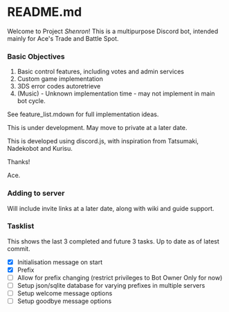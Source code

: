 # README.md

Welcome to Project _Shenron_! This is a multipurpose Discord bot, intended mainly for Ace's Trade and Battle Spot.

### Basic Objectives
1. Basic control features, including votes and admin services
2. Custom game implementation
3. 3DS error codes autoretrieve
4. (Music) - Unknown implementation time - may not implement in main bot cycle.

See feature_list.mdown for full implementation ideas.

This is under development. May move to private at a later date.

This is developed using discord.js, with inspiration from Tatsumaki, Nadekobot and Kurisu.

Thanks!

Ace.

### Adding to server
Will include invite links at a later date, along with wiki and guide support.

### Tasklist
This shows the last 3 completed and future 3 tasks. Up to date as of latest commit.
- [x] Initialisation message on start
- [x] Prefix
- [ ] Allow for prefix changing (restrict privileges to Bot Owner Only for now)
-  [ ] Setup json/sqlite database for varying prefixes in multiple servers
- [ ] Setup welcome message options
- [ ] Setup goodbye message options
